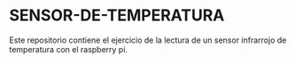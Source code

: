 # SENSOR-DE-TEMPERATURA
Este repositorio contiene el ejercicio de la lectura de un sensor infrarrojo de temperatura con el raspberry pi.
